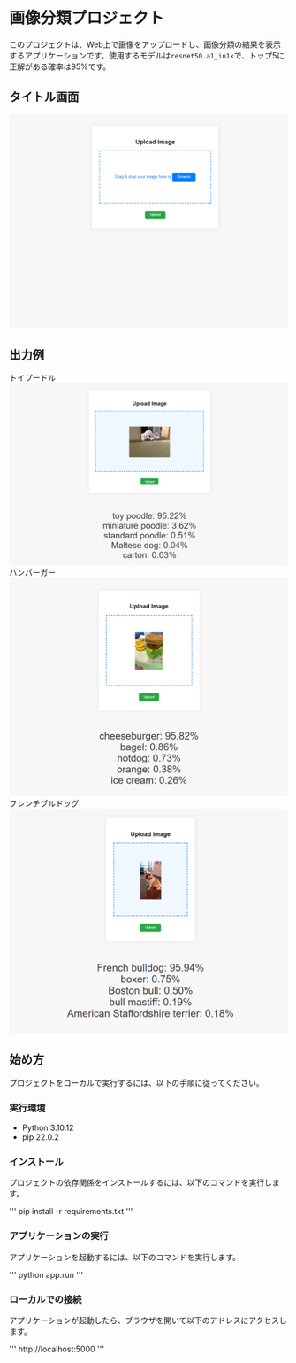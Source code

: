 # 画像分類プロジェクト

このプロジェクトは、Web上で画像をアップロードし、画像分類の結果を表示するアプリケーションです。使用するモデルは`resnet50.a1_in1k`で、トップ5に正解がある確率は95%です。

## タイトル画面

![uploadボタンを押してください](./images/title.png)

## 出力例
トイプードル
![トイプードルの例](./images/example_toypoodle.png)
ハンバーガー
![ハンバーガーの例](./images/example_burger.png)
フレンチブルドッグ
![フレンチブルドックの例](./images/example_bulldog.png)


## 始め方

プロジェクトをローカルで実行するには、以下の手順に従ってください。

### 実行環境

- Python 3.10.12
- pip 22.0.2

### インストール

プロジェクトの依存関係をインストールするには、以下のコマンドを実行します。

'''
pip install -r requirements.txt
'''


### アプリケーションの実行

アプリケーションを起動するには、以下のコマンドを実行します。

'''
python app.run
'''


### ローカルでの接続

アプリケーションが起動したら、ブラウザを開いて以下のアドレスにアクセスします。

'''
http://localhost:5000
'''
